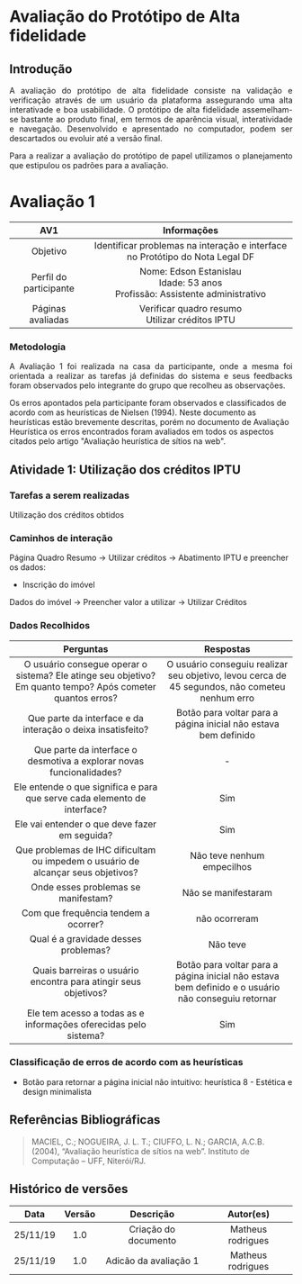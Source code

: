 # Avaliação do Protótipo de Alta fidelidade

## Introdução

<p align="justify">
  A avaliação do protótipo de alta fidelidade consiste na validação e verificação através de um usuário da plataforma assegurando uma alta interativade e boa usabilidade. O protótipo de alta fidelidade assemelham-se bastante ao produto final, em termos de aparência visual, interatividade e navegação. Desenvolvido e apresentado no computador, podem ser descartados ou evoluir até a versão final.
</p>

<p align="justify">Para a realizar a avaliação do protótipo de papel utilizamos o  <a source="https://interacao-humano-computador.github.io/2019.2-Nota-Legal/planejamentoAvaliacao/">planejamento</a> que estipulou os padrões para a avaliação.
</p>

# Avaliação 1

|AV1| Informações   |
|:--------:|:------:|
| Objetivo | Identificar problemas na interação e interface no Protótipo do Nota Legal DF |  
| Perfil do participante |Nome: Edson Estanislau<br>Idade: 53 anos<br>Profissão: Assistente administrativo| 
| Páginas avaliadas | Verificar quadro resumo <br> Utilizar créditos IPTU |

### Metodologia
<p align="justify">
A Avaliação 1 foi realizada na casa da participante, onde a mesma foi orientada a realizar as tarefas já definidas do sistema e seus feedbacks foram observados pelo integrante do grupo que recolheu as observações.

Os erros apontados pela participante foram observados e classificados de acordo com as heurísticas de Nielsen (1994). Neste documento as heurísticas estão brevemente descritas, porém no documento de <a source="https://interacao-humano-computador.github.io/2019.2-Nota-Legal/avaliacao_heuristica/">Avaliação Heurística</a> os erros encontrados foram avaliados em todos os aspectos citados pelo artigo "Avaliação heurística de sítios na web".

</p>

## Atividade 1: Utilização dos créditos IPTU

### Tarefas a serem realizadas

Utilização dos créditos obtidos

### Caminhos de interação
Página Quadro Resumo -> Utilizar créditos -> Abatimento IPTU e preencher os dados:
- Inscrição do imóvel

Dados do imóvel -> Preencher valor a utilizar -> Utilizar Créditos

### Dados Recolhidos

|Perguntas|Respostas|
|:-------:|:-------:|
|O usuário consegue operar o sistema? Ele atinge seu objetivo? Em quanto tempo? Após cometer quantos erros?| O usuário conseguiu realizar seu objetivo, levou cerca de 45 segundos, não cometeu nenhum erro |  
|Que parte da interface e da interação o deixa insatisfeito?| Botão para voltar para a página inicial não estava bem definido |
|Que parte da interface o desmotiva a explorar novas funcionalidades?| - |
|Ele entende o que significa e para que serve cada elemento de interface?| Sim |
|Ele vai entender o que deve fazer em seguida?| Sim |
|Que problemas de IHC dificultam ou impedem o usuário de alcançar seus objetivos?| Não teve nenhum empecilhos |
|Onde esses problemas se manifestam?| Não se manifestaram  |
|Com que frequência tendem a ocorrer?| não ocorreram |
|Qual é a gravidade desses problemas?| Não teve |
|Quais barreiras o usuário encontra para atingir seus objetivos?| Botão para voltar para a página inicial não estava bem definido e o usuário não conseguiu retornar |
|Ele tem acesso a todas as e informações oferecidas pelo sistema?| Sim |

### Classificação de erros de acordo com as heurísticas

- Botão para retornar a página inicial não intuitivo: heurística 8 - Estética e design minimalista




## Referências Bibliográficas

> MACIEL, C.; NOGUEIRA, J. L. T.; CIUFFO, L. N.; GARCIA, A.C.B. (2004), “Avaliação heurística de sítios na web”.
Instituto de Computação – UFF, Niterói/RJ.


## Histórico de versões

| Data | Versão | Descrição | Autor(es) |
|:--:|:--:|:--:|:--:|
|25/11/19|1.0|Criação do documento| Matheus rodrigues |
|25/11/19|1.0|Adicão da avaliação 1| Matheus rodrigues |
